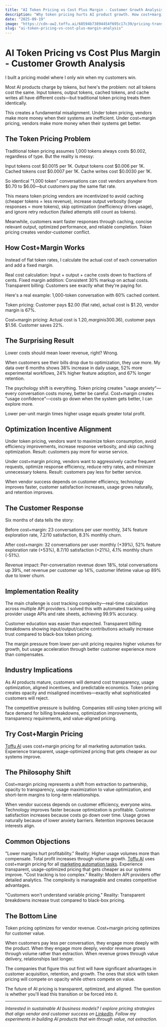 ```yaml
---
title: "AI Token Pricing vs Cost Plus Margin - Customer Growth Analysis"
description: "Why token pricing hurts AI product growth. How cost+margin pricing aligns incentives, reduces customer anxiety, and drives 39% higher usage."
date: "2025-09-19"
image: "https://cdn-uw2.toffu.ai/68594b73894454f695c17c39/pricing-transparency-toffu.jpg"
slug: "ai-token-pricing-vs-cost-plus-margin-analysis"
---
```


# AI Token Pricing vs Cost Plus Margin - Customer Growth Analysis

I built a pricing model where I only win when my customers win.

Most AI products charge by tokens, but here's the problem: not all tokens cost the same. Input tokens, output tokens, cached tokens, and cache writes all have different costs—but traditional token pricing treats them identically.

This creates a fundamental misalignment. Under token pricing, vendors make more money when their systems are inefficient. Under cost+margin pricing, vendors make more money when their systems get better.

## The Token Pricing Problem

Traditional token pricing assumes 1,000 tokens always costs $0.002, regardless of type. But the reality is messy:

Input tokens cost $0.0015 per 1K. Output tokens cost $0.006 per 1K. Cached tokens cost $0.0007 per 1K. Cache writes cost $0.0030 per 1K.

So identical "1,000 token" conversations can cost vendors anywhere from $0.70 to $6.00—but customers pay the same flat rate.

This means token pricing vendors are incentivized to avoid caching (cheaper tokens = less revenue), increase output verbosity (longer responses = more tokens), skip optimization (inefficiency drives usage), and ignore retry reduction (failed attempts still count as tokens).

Meanwhile, customers want faster responses through caching, concise relevant output, optimized performance, and reliable completion. Token pricing creates vendor-customer conflict.

## How Cost+Margin Works

Instead of flat token rates, I calculate the actual cost of each conversation and add a fixed margin.

Real cost calculation: Input + output + cache costs down to fractions of cents. Fixed margin addition: Consistent 30% markup on actual costs. Transparent billing: Customers see exactly what they're paying for.

Here's a real example: 1,000-token conversation with 60% cached content.

Token pricing: Customer pays $2.00 (flat rate), actual cost is $1.20, vendor margin is 67%.

Cost+margin pricing: Actual cost is $1.20, margin is 30% ($0.36), customer pays $1.56. Customer saves 22%.

## The Surprising Result

Lower costs should mean lower revenue, right? Wrong.

When customers see their bills drop due to optimization, they use more. My data over 6 months shows 38% increase in daily usage, 52% more experimental workflows, 24% higher feature adoption, and 67% longer retention.

The psychology shift is everything. Token pricing creates "usage anxiety"—every conversation costs money, better be careful. Cost+margin creates "usage confidence"—costs go down when the system gets better, I can explore more.

Lower per-unit margin times higher usage equals greater total profit.

## Optimization Incentive Alignment

Under token pricing, vendors want to maximize token consumption, avoid efficiency improvements, increase response verbosity, and skip caching optimization. Result: customers pay more for worse service.

Under cost+margin pricing, vendors want to aggressively cache frequent requests, optimize response efficiency, reduce retry rates, and minimize unnecessary tokens. Result: customers pay less for better service.

When vendor success depends on customer efficiency, technology improves faster, customer satisfaction increases, usage grows naturally, and retention improves.

## The Customer Response

Six months of data tells the story:

Before cost+margin: 23 conversations per user monthly, 34% feature exploration rate, 7.2/10 satisfaction, 8.3% monthly churn.

After cost+margin: 32 conversations per user monthly (+39%), 52% feature exploration rate (+53%), 8.7/10 satisfaction (+21%), 4.1% monthly churn (-51%).

Revenue impact: Per-conversation revenue down 18%, total conversations up 39%, net revenue per customer up 14%, customer lifetime value up 89% due to lower churn.

## Implementation Reality

The main challenge is cost tracking complexity—real-time calculation across multiple API providers. I solved this with automated tracking using provider usage APIs and rate sheets, achieving 99.9% accuracy.

Customer education was easier than expected. Transparent billing breakdowns showing input/output/cache contributions actually increase trust compared to black-box token pricing.

The margin pressure from lower per-unit pricing requires higher volumes for growth, but usage acceleration through better customer experience more than compensates.

## Industry Implications

As AI products mature, customers will demand cost transparency, usage optimization, aligned incentives, and predictable economics. Token pricing creates opacity and misaligned incentives—exactly what sophisticated customers will reject.

The competitive pressure is building. Companies still using token pricing will face demand for billing breakdowns, optimization improvements, transparency requirements, and value-aligned pricing.

## Try Cost+Margin Pricing

[Toffu AI](https://toffu.ai) uses cost+margin pricing for all marketing automation tasks. Experience transparent, usage-optimized pricing that gets cheaper as our systems improve.

## The Philosophy Shift

Cost+margin pricing represents a shift from extraction to partnership, opacity to transparency, usage maximization to value optimization, and short-term margins to long-term relationships.

When vendor success depends on customer efficiency, everyone wins. Technology improves faster because optimization is profitable. Customer satisfaction increases because costs go down over time. Usage grows naturally because of lower anxiety barriers. Retention improves because interests align.

## Common Objections

"Lower margins hurt profitability." Reality: Higher usage volumes more than compensate. Total profit increases through volume growth.
[Toffu AI](https://toffu.ai) uses cost+margin pricing for all [marketing automation tasks](https://toffu.ai/tools). Experience transparent, usage-optimized pricing that gets cheaper as our systems improve.
"Cost tracking is too complex." Reality: Modern API providers offer detailed analytics. The complexity is manageable and creates competitive advantages.

"Customers won't understand variable pricing." Reality: Transparent breakdowns increase trust compared to black-box pricing.

## The Bottom Line

Token pricing optimizes for vendor revenue. Cost+margin pricing optimizes for customer value.

When customers pay less per conversation, they engage more deeply with the product. When they engage more deeply, vendor revenue grows through volume rather than extraction. When revenue grows through value delivery, relationships last longer.

The companies that figure this out first will have significant advantages in customer acquisition, retention, and growth. The ones that stick with token pricing will compete on opacity while others compete on value.

The future of AI pricing is transparent, optimized, and aligned. The question is whether you'll lead this transition or be forced into it.

---

*Interested in sustainable AI business models? I explore pricing strategies that align vendor and customer success on [LinkedIn](https://linkedin.com/in/orarbel). Follow my experiments in building AI products that win through value, not extraction.*